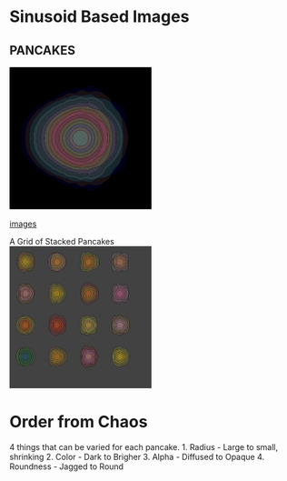 
# Sinusoid Based Images

## PANCAKES

<img src="images/15_overlaps.png" width="250px">

[images](images/)

A Grid of Stacked Pancakes<br>
<img src="images/pancakes.png" width="250">

# Order from Chaos
4 things that can be varied for each pancake.
    1. Radius - Large to small, shrinking
    2. Color - Dark to Brigher
    3. Alpha - Diffused to Opaque
    4. Roundness - Jagged to Round

